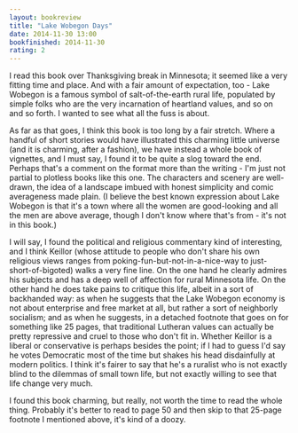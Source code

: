 ```yaml
---
layout: bookreview
title: "Lake Wobegon Days"
date: 2014-11-30 13:00
bookfinished: 2014-11-30
rating: 2
---
```


I read this book over Thanksgiving break in Minnesota; it seemed like a very fitting time and place.  And with a fair amount of expectation, too - Lake Wobegon is a famous symbol of salt-of-the-earth rural life, populated by simple folks who are the very incarnation of heartland values, and so on and so forth.  I wanted to see what all the fuss is about.



As far as that goes, I think this book is too long by a fair stretch.  Where a handful of short stories would have illustrated this charming little universe (and it is charming, after a fashion), we have instead a whole book of vignettes, and I must say, I found it to be quite a slog toward the end.  Perhaps that's a comment on the format more than the writing - I'm just not partial to plotless books like this one.  The characters and scenery are well-drawn, the idea of a landscape imbued with honest simplicity and comic averageness made plain.  (I believe the best known expression about Lake Wobegon is that it's a town where all the women are good-looking and all the men are above average, though I don't know where that's from - it's not in this book.)



I will say, I found the political and religious commentary kind of interesting, and I think Keillor (whose attitude to people who don't share his own religious views ranges from poking-fun-but-not-in-a-nice-way to just-short-of-bigoted) walks a very fine line.  On the one hand he clearly admires his subjects and has a deep well of affection for rural Minnesota life.  On the other hand he does take pains to critique this life, albeit in a sort of backhanded way: as when he suggests that the Lake Wobegon economy is not about enterprise and free market at all, but rather a sort of neighborly socialism; and as when he suggests, in a detached footnote that goes on for something like 25 pages, that traditional Lutheran values can actually be pretty repressive and cruel to those who don't fit in.  Whether Keillor is a liberal or conservative is perhaps besides the point; if I had to guess I'd say he votes Democratic most of the time but shakes his head disdainfully at modern politics.  I think it's fairer to say that he's a ruralist who is not exactly blind to the dilemmas of small town life, but not exactly willing to see that life change very much.



I found this book charming, but really, not worth the time to read the whole thing.  Probably it's better to read to page 50 and then skip to that 25-page footnote I mentioned above, it's kind of a doozy.